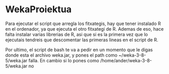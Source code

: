 # WekaProiektua
Para ejecutar el script que arregla los fitxategis, hay que tener instalado R en el ordenador, ya que ejecuta el otro fitxategi de R. 
Ademas de eso, hace falta instalar varias librerias de R, asi que si es la primera vez que lo ejecutais tendreis que descomentar las primeras lineas en el script de R.

Por ultimo, el script de bash te va a pedir en un momento que le digas donde esta el archivo weka.jar, y pones el path como ~/weka-3-8-5/weka.jar falla. En cambio si lo pones como /home/ander/weka-3-8-5/weka.jar no 

